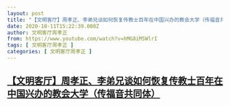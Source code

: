 ```yaml
---
layout: post
title: "【文明客厅】周孝正、李弟兄谈如何恢复传教士百年在中国兴办的教会大学（传福音共同体）"
date: 2020-10-11T15:22:39.000Z
author: 文明客厅周孝正
from: https://www.youtube.com/watch?v=hMG8iM5WlrI
tags: [ 文明客厅周孝正 ]
categories: [ 文明客厅周孝正 ]
---
```

<!--1602429759000-->
[【文明客厅】周孝正、李弟兄谈如何恢复传教士百年在中国兴办的教会大学（传福音共同体）](https://www.youtube.com/watch?v=hMG8iM5WlrI)
------

<div>

</div>
